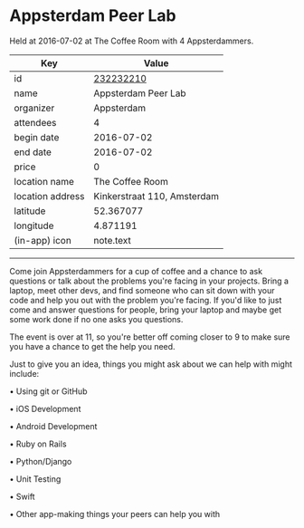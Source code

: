 # Appsterdam Peer Lab
Held at 2016-07-02 at The Coffee Room with 4 Appsterdammers.
        
|Key|Value
|---|---|
|id|[232232210](https://www.meetup.com/appsterdam/events/232232210/)|
|name|Appsterdam Peer Lab|
|organizer|Appsterdam|
|attendees|4|
|begin date|2016-07-02|
|end date|2016-07-02|
|price|0|
|location name|The Coffee Room|
|location address|Kinkerstraat 110, Amsterdam|
|latitude|52.367077|
|longitude|4.871191|
|(in-app) icon|note.text|

---

Come join Appsterdammers for a cup of coffee and a chance to ask questions or talk about the problems you're facing in your projects. Bring a laptop, meet other devs, and find someone who can sit down with your code and help you out with the problem you're facing. If you'd like to just come and answer questions for people, bring your laptop and maybe get some work done if no one asks you questions.

The event is over at 11, so you're better off coming closer to 9 to make sure you have a chance to get the help you need.

Just to give you an idea, things you might ask about we can help with might include:

• Using git or GitHub

• iOS Development

• Android Development

• Ruby on Rails

• Python/Django

• Unit Testing

• Swift

• Other app-making things your peers can help you with


